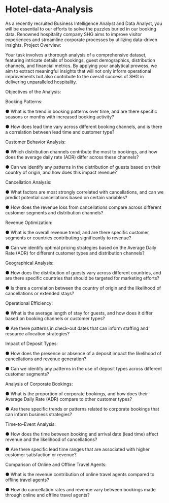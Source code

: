 # Hotel-data-Analysis
As a recently recruited Business Intelligence Analyst and Data Analyst, you will be essential to our efforts to solve the puzzles buried in our booking data. Renowned hospitality company SHG aims to improve visitor experiences and streamline corporate processes by utilizing data-driven insights.
Project Overview:

Your task involves a thorough analysis of a comprehensive dataset, featuring intricate details of bookings, guest demographics, distribution channels, and financial metrics. By applying your analytical prowess, we aim to extract meaningful insights that will not only inform operational improvements but also contribute to the overall success of SHG in delivering unparalleled hospitality.

Objectives of the Analysis:

Booking Patterns:

●	What is the trend in booking patterns over time, and are there specific seasons or months with increased booking activity?

●	How does lead time vary across different booking channels, and is there a correlation between lead time and customer type?

Customer Behavior Analysis:

●	Which distribution channels contribute the most to bookings, and how does the average daily rate (ADR) differ across these channels?

●	Can we identify any patterns in the distribution of guests based on their country of origin, and how does this impact revenue?

Cancellation Analysis:

●	What factors are most strongly correlated with cancellations, and can we predict potential cancellations based on certain variables?

●	How does the revenue loss from cancellations compare across different customer segments and distribution channels?

Revenue Optimization:

●	What is the overall revenue trend, and are there specific customer segments or countries contributing significantly to revenue?

●	Can we identify optimal pricing strategies based on the Average Daily Rate (ADR) for different customer types and distribution channels?

Geographical Analysis:

●	How does the distribution of guests vary across different countries, and are there specific countries that should be targeted for marketing efforts?

●	Is there a correlation between the country of origin and the likelihood of cancellations or extended stays?

Operational Efficiency:

●	What is the average length of stay for guests, and how does it differ based on booking channels or customer types?

●	Are there patterns in check-out dates that can inform staffing and resource allocation strategies?

Impact of Deposit Types:

●	How does the presence or absence of a deposit impact the likelihood of cancellations and revenue generation?

●	Can we identify any patterns in the use of deposit types across different customer segments?

Analysis of Corporate Bookings:

●	What is the proportion of corporate bookings, and how does their Average Daily Rate (ADR) compare to other customer types?

●	Are there specific trends or patterns related to corporate bookings that can inform business strategies?

Time-to-Event Analysis:

●	How does the time between booking and arrival date (lead time) affect revenue and the likelihood of cancellations?

●	Are there specific lead time ranges that are associated with higher customer satisfaction or revenue?

Comparison of Online and Offline Travel Agents:

●	What is the revenue contribution of online travel agents compared to offline travel agents?

●	How do cancellation rates and revenue vary between bookings made through online and offline travel agents?

